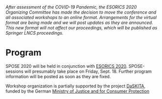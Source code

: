 
*After assessment of the COVID-19 Pandemic, the ESORICS 2020 Organizing Committee has made the decision to move the conference and all associated workshops to an online format. Arrangements for the virtual format are being made and we will post updates as they are announced. This new format will not affect our proceedings, which will be published as Springer LNCS proceedings.*

# Program

SPOSE 2020 will be held in conjunction with [ESORICS 2020](https://www.surrey.ac.uk/esorics-2020). SPOSE-sessions will presumably take place on Friday, Sept. 18. Further program information will be posted as soon as they are fixed.

Workshop organization is partially supported by the project [DaSKITA](https://www.ise.tu-berlin.de/menue/projekte/daskita/), funded by the German [Ministry of Justice and for Consumer Protection](https://www.bmjv.de)
